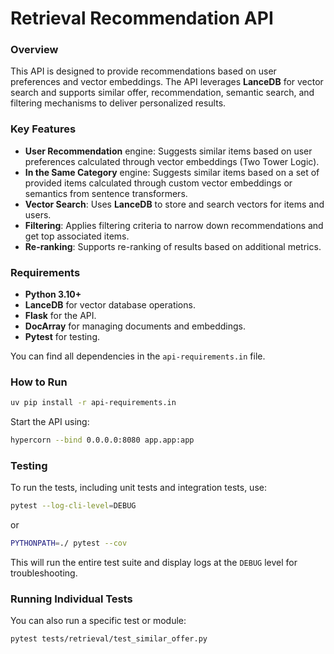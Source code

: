 # Retrieval Recommendation API

### Overview
This API is designed to provide recommendations based on user preferences and vector embeddings. The API leverages **LanceDB** for vector search and supports similar offer, recommendation, semantic search, and filtering mechanisms to deliver personalized results.

### Key Features
- **User Recommendation** engine: Suggests similar items based on user preferences calculated through vector embeddings (Two Tower Logic).
- **In the Same Category** engine: Suggests similar items based on a set of provided items calculated through custom vector embeddings or semantics from sentence transformers.
- **Vector Search**: Uses **LanceDB** to store and search vectors for items and users.
- **Filtering**: Applies filtering criteria to narrow down recommendations and get top associated items.
- **Re-ranking**: Supports re-ranking of results based on additional metrics.

### Requirements
- **Python 3.10+**
- **LanceDB** for vector database operations.
- **Flask** for the API.
- **DocArray** for managing documents and embeddings.
- **Pytest** for testing.

You can find all dependencies in the `api-requirements.in` file.

### How to Run

```sh
uv pip install -r api-requirements.in
```

Start the API using:

```sh
hypercorn --bind 0.0.0.0:8080 app.app:app
```

### Testing
To run the tests, including unit tests and integration tests, use:

```sh
pytest --log-cli-level=DEBUG
```

or

```sh
PYTHONPATH=./ pytest --cov
```

This will run the entire test suite and display logs at the `DEBUG` level for troubleshooting.

### Running Individual Tests
You can also run a specific test or module:

```sh
pytest tests/retrieval/test_similar_offer.py
```
